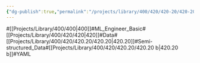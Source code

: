 ```yaml
---
{"dg-publish":true,"permalink":"/projects/library/400/420/420-20/420-20-b/","noteIcon":"0","created":"2024-02-21T00:50:56.853+09:00","updated":"2024-02-26T21:21:53.884+09:00"}
---
```


#[[Projects/Library/400/400\|400]]#ML_Engineer_Basic#[[Projects/Library/400/420/420\|420]]#Data#[[Projects/Library/400/420/420.20/420.20\|420.20]]#Semi-structured_Data#[[Projects/Library/400/420/420.20/420.20 b\|420.20 b]]#YAML



